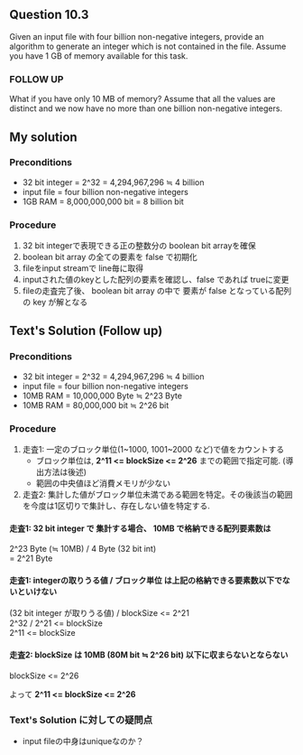 ## Question 10.3
Given an input file with four billion non-negative integers, provide an algorithm to generate an integer which is not contained in the file. Assume you have 1 GB of memory available for this task.

### FOLLOW UP

What if you have only 10 MB of memory? Assume that all the values are distinct and we now have no more than one billion non-negative integers.

## My solution

### Preconditions

* 32 bit integer = 2^32 = 4,294,967,296 ≒ 4 billion
* input file = four billion non-negative integers
* 1GB RAM = 8,000,000,000 bit = 8 billion bit

### Procedure

1. 32 bit integerで表現できる正の整数分の boolean bit arrayを確保
1. boolean bit array の全ての要素を false で初期化
1. fileをinput streamで line毎に取得
1. inputされた値のkeyとした配列の要素を確認し、false であれば trueに変更
1. fileの走査完了後、 boolean bit array の中で 要素が false となっている配列の key が解となる

## Text's Solution (Follow up)

### Preconditions

* 32 bit integer = 2^32 = 4,294,967,296 ≒ 4 billion
* input file = four billion non-negative integers
* 10MB RAM = 10,000,000 Byte ≒ 2^23 Byte
* 10MB RAM = 80,000,000 bit ≒ 2^26 bit

### Procedure

1. 走査1: 一定のブロック単位(1~1000, 1001~2000 など)で値をカウントする
    * ブロック単位は, **2^11 <= blockSize <= 2^26** までの範囲で指定可能. (導出方法は後述)
    * 範囲の中央値ほど消費メモリが少ない 
1. 走査2: 集計した値がブロック単位未満である範囲を特定。その後該当の範囲を今度は1区切りで集計し、存在しない値を特定する.

#### 走査1: 32 bit integer で 集計する場合、 10MB で格納できる配列要素数は 
2^23 Byte (≒ 10MB) / 4 Byte (32 bit int)  
= 2^21 Byte 

#### 走査1: integerの取りうる値 / ブロック単位 は上記の格納できる要素数以下でないといけない
(32 bit integer が取りうる値) / blockSize <= 2^21   
2^32 / 2^21 <= blockSize  
2^11 <= blockSize

#### 走査2: blockSize は 10MB (80M bit ≒ 2^26 bit) 以下に収まらないとならない
blockSize <= 2^26  

よって **2^11 <= blockSize <= 2^26**

### Text's Solution に対しての疑問点

- input fileの中身はuniqueなのか？